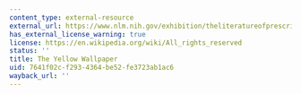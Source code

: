 ```yaml
---
content_type: external-resource
external_url: https://www.nlm.nih.gov/exhibition/theliteratureofprescription/exhibitionAssets/digitalDocs/The-Yellow-Wall-Paper.pdf
has_external_license_warning: true
license: https://en.wikipedia.org/wiki/All_rights_reserved
status: ''
title: The Yellow Wallpaper
uid: 7641f02c-f293-4364-be52-fe3723ab1ac6
wayback_url: ''
---
```

